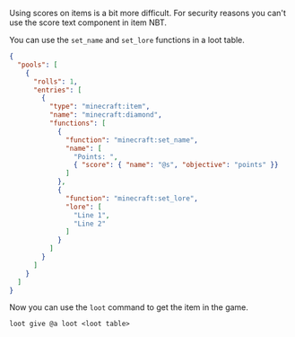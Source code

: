 Using scores on items is a bit more difficult. For security reasons you can't use the score text component in item NBT.

You can use the `set_name` and `set_lore` functions in a loot table.
```json
{
  "pools": [
    {
      "rolls": 1,
      "entries": [
        {
          "type": "minecraft:item",
          "name": "minecraft:diamond",
          "functions": [
            {
              "function": "minecraft:set_name",
              "name": [
                "Points: ",
                { "score": { "name": "@s", "objective": "points" }}
              ]
            },
            {
              "function": "minecraft:set_lore",
              "lore": [
                "Line 1",
                "Line 2"
              ]
            }
          ]
        }
      ]
    }
  ]
}
```

Now you can use the `loot` command to get the item in the game.
```mcfunction
loot give @a loot <loot table>
```
